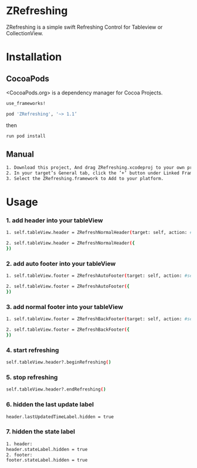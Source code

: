 # ZRefreshing

ZRefreshing is a simple swift Refreshing Control for Tableview or CollectionView.

# Installation
## CocoaPods
<CocoaPods.org> is a dependency manager for Cocoa Projects.
``` bash 
use_frameworks!

pod 'ZRefreshing', '~> 1.1’
``` 

then
``` bash 
run pod install 
```

## Manual

``` bash 
1. Download this project, And drag ZRefreshing.xcodeproj to your own project.
2. In your target’s General tab, click the ’+’ button under Linked Frameworks and Libraries.
3. Select the ZRefreshing.framework to Add to your platform. 
```

# Usage 
### 1. add header into your tableView
``` bash
1. self.tableView.header = ZRefreshNormalHeader(target: self, action: #selector(self.loadData(_:)))

2. self.tableView.header = ZRefreshNormalHeader({
})
```
### 2. add auto footer into your tableView 
``` bash
1. self.tableView.footer = ZRefreshAutoFooter(target: self, action: #selector(self.loadData(_:)))

2. self.tableView.footer = ZRefreshAutoFooter({
})
```
### 3. add normal footer into your tableView
``` bash
1. self.tableView.footer = ZRefreshBackFooter(target: self, action: #selector(self.loadData(_:)));

2. self.tableView.footer = ZRefreshBackFooter({
})
```
### 4. start refreshing
``` bash
self.tableView.header?.beginRefreshing()
```
### 5. stop refreshing
``` bash
self.tableView.header?.endRefreshing()
```
### 6. hidden the last update label 
``` bash 
header.lastUpdatedTimeLabel.hidden = true
```
### 7. hidden the state label 
``` bash
1. header:
header.stateLabel.hidden = true
2. footer:
footer.stateLabel.hidden = true
```




